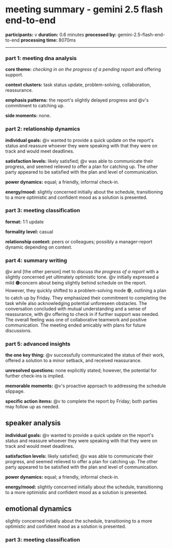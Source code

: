 # meeting summary - gemini 2.5 flash end-to-end

**participants:** v
**duration:** 0.6 minutes
**processed by:** gemini-2.5-flash-end-to-end
**processing time:** 8070ms

---

### part 1: meeting dna analysis
**core theme:**  _checking in on the progress of a pending report_ and offering support.

**context clusters:**  task status update, problem-solving, collaboration, reassurance.

**emphasis patterns:**  the report's slightly delayed progress and @v's commitment to catching up.

**side moments:** none.


### part 2: relationship dynamics
**individual goals:** @v wanted to provide a quick update on the report's status and reassure whoever they were speaking with that they were on track and would meet deadlines.

**satisfaction levels:** likely satisfied; @v was able to communicate their progress, and seemed relieved to offer a plan for catching up.  The other party appeared to be satisfied with the plan and level of communication.

**power dynamics:** equal; a friendly, informal check-in.

**energy/mood:** slightly concerned initially about the schedule, transitioning to a more optimistic and confident mood as a solution is presented.


### part 3: meeting classification
**format:** 1:1 update

**formality level:** casual

**relationship context:** peers or colleagues; possibly a manager-report dynamic depending on context.


### part 4: summary writing

@v and [the other person] met to discuss _the progress of a report_ with a slightly concerned yet ultimately optimistic tone.  @v initially expressed a mild 🟠concern about being slightly behind schedule on the report. However, they quickly shifted to a problem-solving mode 🟢, outlining a plan to catch up by Friday.  They emphasized their commitment to completing the task while also acknowledging potential unforeseen obstacles.  The conversation concluded with mutual understanding and a sense of reassurance, with @v offering to check in if further support was needed. The overall feeling was one of collaborative teamwork and positive communication. The meeting ended amicably with plans for future discussions.

### part 5: advanced insights
**the one key thing:** @v successfully communicated the status of their work, offered a solution to a minor setback, and received reassurance.

**unresolved questions:** none explicitly stated; however, the potential for further check-ins is implied.

**memorable moments:** @v's proactive approach to addressing the schedule slippage.

**specific action items:** @v to complete the report by Friday; both parties may follow up as needed.

## speaker analysis
**individual goals:** @v wanted to provide a quick update on the report's status and reassure whoever they were speaking with that they were on track and would meet deadlines.

**satisfaction levels:** likely satisfied; @v was able to communicate their progress, and seemed relieved to offer a plan for catching up.  The other party appeared to be satisfied with the plan and level of communication.

**power dynamics:** equal; a friendly, informal check-in.

**energy/mood:** slightly concerned initially about the schedule, transitioning to a more optimistic and confident mood as a solution is presented.

## emotional dynamics
slightly concerned initially about the schedule, transitioning to a more optimistic and confident mood as a solution is presented.


### part 3: meeting classification